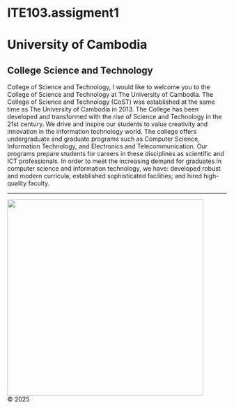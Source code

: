 # ITE103.assigment1
<!DOCTYPE html>
<html>
<head>
</head>
<body>
  <h1>University of Cambodia</h1>
  <h2>College Science and Technology</h2>
  <p>
    College of Science and Technology, I would like to welcome you to the College of Science and Technology at The University of Cambodia. The College of Science and Technology (CoST) was established at the same time as The University of Cambodia in 2013. The College has been developed and transformed with the rise of Science and Technology in the 21st century. We drive and inspire our students to value creativity and innovation in the information technology world. The college offers undergraduate and graduate programs such as Computer Science, Information Technology, and Electronics and Telecommunication. Our programs prepare students for careers in these disciplines as scientific and ICT professionals. In order to meet the increasing demand for graduates in computer science and information technology, we have: developed robust and modern curricula; established sophisticated facilities; and hired high-quality faculty.
  </p>

  <!-- Horizontal Line -->
  <hr>

  <img src="UC.jpg" width="450" height="450">

  <footer>&copy; 2025</footer>
</body>
</html>
